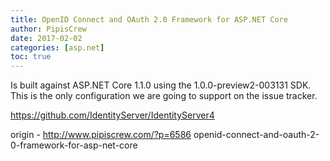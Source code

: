 ```yaml
---
title: OpenID Connect and OAuth 2.0 Framework for ASP.NET Core
author: PipisCrew
date: 2017-02-02
categories: [asp.net]
toc: true
---
```


Is built against ASP.NET Core 1.1.0 using the 1.0.0-preview2-003131 SDK. This is the only configuration we are going to support on the issue tracker.

https://github.com/IdentityServer/IdentityServer4

origin - http://www.pipiscrew.com/?p=6586 openid-connect-and-oauth-2-0-framework-for-asp-net-core